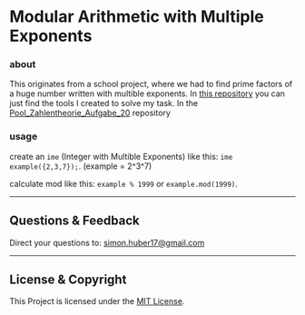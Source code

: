 # Modular Arithmetic with Multiple Exponents

### about
This originates from a school project, where we had to find prime factors of a huge number written with multible exponents. In [this repository](https://github.com/simonandreashuber/mame) you can just find the tools I created to solve my task. In the [Pool_Zahlentheorie_Aufgabe_20](https://github.com/simonandreashuber/Pool_Zahlentheorie_Aufgabe_20) repository

### usage
create an ```ime``` (Integer with Multible Exponents) like this: ```ime example({2,3,7});```. (example = 2^3^7)

calculate mod like this: ```example % 1999``` or ```example.mod(1999)```.

---

## Questions & Feedback
Direct your questions to: simon.huber17@gmail.com

---

## License & Copyright
This Project is licensed under the [MIT License](LICENSE).
